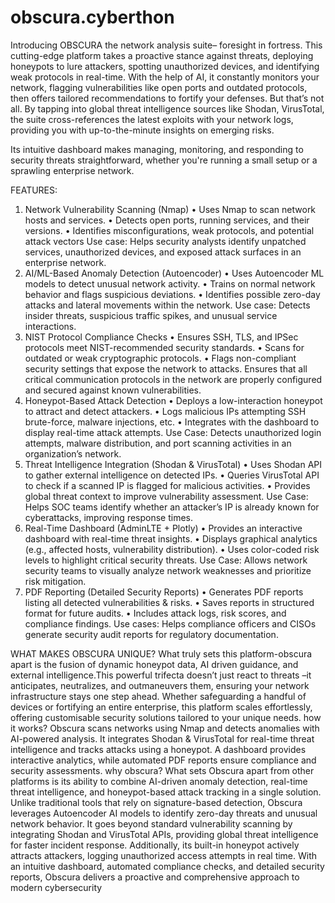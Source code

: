 # obscura.cyberthon
Introducing OBSCURA the network analysis suite– foresight in fortress. This cutting-edge platform takes a proactive stance against threats, deploying honeypots to lure attackers, spotting unauthorized devices, and identifying weak protocols in real-time. With the help of AI, it constantly monitors your network, flagging vulnerabilities like open ports and outdated protocols, then offers tailored recommendations to fortify your defenses.
But that’s not all. By tapping into global threat intelligence sources like Shodan, VirusTotal, the suite cross-references the latest exploits with your network logs, providing you with up-to-the-minute insights on emerging risks.

 Its intuitive dashboard makes managing, monitoring, and responding to security threats straightforward, whether you're running a small setup or a sprawling enterprise network.

FEATURES:
1. Network Vulnerability Scanning (Nmap)
•	Uses Nmap to scan network hosts and services.
•	Detects open ports, running services, and their versions.
•	Identifies misconfigurations, weak protocols, and potential attack vectors
Use case:
Helps security analysts identify unpatched services, unauthorized devices, and exposed attack surfaces in an enterprise network.
2. AI/ML-Based Anomaly Detection (Autoencoder)
•	Uses Autoencoder ML models to detect unusual network activity.
•	Trains on normal network behavior and flags suspicious deviations.
•	Identifies possible zero-day attacks and lateral movements within the network.
Use case:
Detects insider threats, suspicious traffic spikes, and unusual service interactions.
3. NIST Protocol Compliance Checks
•	Ensures SSH, TLS, and IPSec protocols meet NIST-recommended security standards.
•	Scans for outdated or weak cryptographic protocols.
•	Flags non-compliant security settings that expose the network to attacks.
Ensures that all critical communication protocols in the network are properly configured and secured against known vulnerabilities.
4. Honeypot-Based Attack Detection
•	Deploys a low-interaction honeypot to attract and detect attackers.
•	Logs malicious IPs attempting SSH brute-force, malware injections, etc.
•	Integrates with the dashboard to display real-time attack attempts.
Use Case:
Detects unauthorized login attempts, malware distribution, and port scanning activities in an organization’s network.
5. Threat Intelligence Integration (Shodan & VirusTotal)
•	Uses Shodan API to gather external intelligence on detected IPs.
•	Queries VirusTotal API to check if a scanned IP is flagged for malicious activities.
•	Provides global threat context to improve vulnerability assessment.
Use Case:
Helps SOC teams identify whether an attacker’s IP is already known for cyberattacks, improving response times.
6. Real-Time Dashboard (AdminLTE + Plotly)
•	Provides an interactive dashboard with real-time threat insights.
•	Displays graphical analytics (e.g., affected hosts, vulnerability distribution).
•	Uses color-coded risk levels to highlight critical security threats.
Use Case:
Allows network security teams to visually analyze network weaknesses and prioritize risk mitigation.
7. PDF Reporting (Detailed Security Reports)
•	Generates PDF reports listing all detected vulnerabilities & risks.
•	Saves reports in structured format for future audits.
•	Includes attack logs, risk scores, and compliance findings.
Use cases:
Helps compliance officers and CISOs generate security audit reports for regulatory documentation.

WHAT MAKES OBSCURA UNIQUE?
What truly sets this platform-obscura apart is the fusion of dynamic honeypot data, AI driven guidance, and external intelligence.This powerful trifecta doesn’t just react to threats –it anticipates, neutralizes, and outmaneuvers them, ensuring your network infrastructure stays one step ahead. Whether safeguarding a handful of devices or fortifying an entire enterprise, this platform scales effortlessly, offering customisable security solutions tailored to your unique needs.
how it works?
Obscura scans networks using Nmap and detects anomalies with AI-powered analysis. It integrates Shodan & VirusTotal for real-time threat intelligence and tracks attacks using a honeypot. A dashboard provides interactive analytics, while automated PDF reports ensure compliance and security assessments.
why obscura?
What sets Obscura apart from other platforms is its ability to combine AI-driven anomaly detection, real-time threat intelligence, and honeypot-based attack tracking in a single solution. Unlike traditional tools that rely on signature-based detection, Obscura leverages Autoencoder AI models to identify zero-day threats and unusual network behavior. It goes beyond standard vulnerability scanning by integrating Shodan and VirusTotal APIs, providing global threat intelligence for faster incident response. Additionally, its built-in honeypot actively attracts attackers, logging unauthorized access attempts in real time. With an intuitive dashboard, automated compliance checks, and detailed security reports, Obscura delivers a proactive and comprehensive approach to modern cybersecurity
